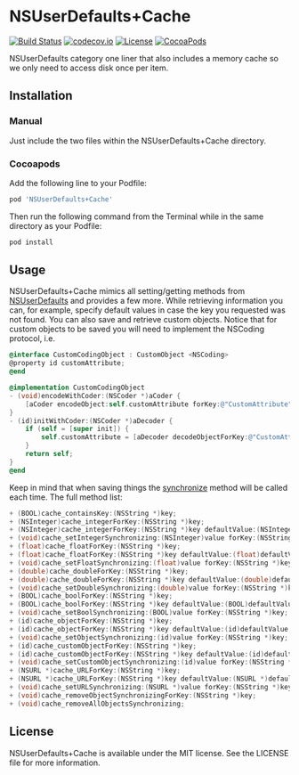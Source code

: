 # NSUserDefaults+Cache

[![Build Status](https://travis-ci.org/asalom/NSUserDefaults-Cache.svg)](https://travis-ci.org/asalom/NSUserDefaults-Cache)
[![codecov.io](http://codecov.io/github/asalom/NSUserDefaults-Cache/coverage.svg?branch=master)](http://codecov.io/github/asalom/NSUserDefaults-Cache?branch=master)
[![License](http://img.shields.io/:license-mit-blue.svg)](http://doge.mit-license.org)
[![CocoaPods](https://img.shields.io/cocoapods/v/NSUserDefaults+Cache.svg)](https://cocoapods.org/pods/NSUserDefaults+Cache)

NSUserDefaults category one liner that also includes a memory cache so we only need to access disk once per item.

## Installation
### Manual
Just include the two files within the NSUserDefaults+Cache directory.

### Cocoapods
Add the following line to your Podfile:
```ruby
pod 'NSUserDefaults+Cache'
```

Then run the following command from the Terminal while in the same directory as your Podfile:
```ruby
pod install
```

## Usage
NSUserDefaults+Cache mimics all setting/getting methods from [NSUserDefaults](https://developer.apple.com/library/ios/documentation/Cocoa/Reference/Foundation/Classes/NSUserDefaults_Class/%22NSUserDefaults%22) and provides a few more. While retrieving information you can, for example, specify default values in case the key you requested was not found. You can also save and retrieve custom objects. Notice that for custom objects to be saved you will need to implement the NSCoding protocol, i.e.
```objective-c
@interface CustomCodingObject : CustomObject <NSCoding>
@property id customAttribute;
@end

@implementation CustomCodingObject
- (void)encodeWithCoder:(NSCoder *)aCoder {
    [aCoder encodeObject:self.customAttribute forKey:@"CustomAttribute"];
}
- (id)initWithCoder:(NSCoder *)aDecoder {
    if (self = [super init]) {
        self.customAttribute = [aDecoder decodeObjectForKey:@"CustomAttribute"];
    }
    return self;
}
@end
```

Keep in mind that when saving things the [synchronize](https://developer.apple.com/library/ios/documentation/Cocoa/Reference/Foundation/Classes/NSUserDefaults_Class/#//apple_ref/occ/instm/NSUserDefaults/synchronize) method will be called each time.
The full method list:
```objective-c
+ (BOOL)cache_containsKey:(NSString *)key;
+ (NSInteger)cache_integerForKey:(NSString *)key;
+ (NSInteger)cache_integerForKey:(NSString *)key defaultValue:(NSInteger)defaultValue;
+ (void)cache_setIntegerSynchronizing:(NSInteger)value forKey:(NSString *)key;
+ (float)cache_floatForKey:(NSString *)key;
+ (float)cache_floatForKey:(NSString *)key defaultValue:(float)defaultValue;
+ (void)cache_setFloatSynchronizing:(float)value forKey:(NSString *)key;
+ (double)cache_doubleForKey:(NSString *)key;
+ (double)cache_doubleForKey:(NSString *)key defaultValue:(double)defaultValue;
+ (void)cache_setDoubleSynchronizing:(double)value forKey:(NSString *)key;
+ (BOOL)cache_boolForKey:(NSString *)key;
+ (BOOL)cache_boolForKey:(NSString *)key defaultValue:(BOOL)defaultValue;
+ (void)cache_setBoolSynchronizing:(BOOL)value forKey:(NSString *)key;
+ (id)cache_objectForKey:(NSString *)key;
+ (id)cache_objectForKey:(NSString *)key defaultValue:(id)defaultValue;
+ (void)cache_setObjectSynchronizing:(id)value forKey:(NSString *)key;
+ (id)cache_customObjectForKey:(NSString *)key;
+ (id)cache_customObjectForKey:(NSString *)key defaultValue:(id)defaultValue;
+ (void)cache_setCustomObjectSynchronizing:(id)value forKey:(NSString *)key;
+ (NSURL *)cache_URLForKey:(NSString *)key;
+ (NSURL *)cache_URLForKey:(NSString *)key defaultValue:(NSURL *)defaultValue;
+ (void)cache_setURLSynchronizing:(NSURL *)value forKey:(NSString *)key;
+ (void)cache_removeObjectSynchronizingForKey:(NSString *)key;
+ (void)cache_removeAllObjectsSynchronizing;
```

## License
NSUserDefaults+Cache is available under the MIT license. See the LICENSE file for more information.